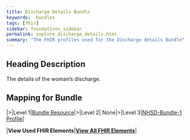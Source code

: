 ```yaml
---
title: Discharge Details Bundle
keywords:  bundles
tags: [fhir]
sidebar: foundations_sidebar
permalink: explore_discharge_details.html
summary: "The FHIR profiles used for the Discharge details Bundle"
---
```



## Heading Description ##
The details of the woman’s discharge.

## Mapping for Bundle ##

|>|Level 1|[Bundle Resource](http://hl7.org/fhir/stu3/bundle.html)|>|Level 2| None|>|Level 3|[NHSD-Bundle-1 Profile](http://xxx)|


|**View Used FHIR Elements**|**[View All FHIR Elements](explore_discharge_details_all.html#mapping-for-bundle)**|

